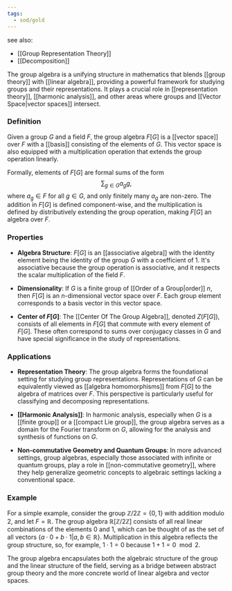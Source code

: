 ```yaml
---
tags:
  - sod/gold
---
```


see also:
- [[Group Representation Theory]]
- [[Decomposition]]

The group algebra is a unifying structure in mathematics that blends [[group theory]] with [[linear algebra]], providing a powerful framework for studying groups and their representations. It plays a crucial role in [[representation theory]], [[harmonic analysis]], and other areas where groups and [[Vector Space|vector spaces]] intersect.

### Definition

Given a group $G$ and a field $F$, the group algebra $F[G]$ is a [[vector space]] over $F$ with a [[basis]] consisting of the elements of $G$. This vector space is also equipped with a multiplication operation that extends the group operation linearly.

Formally, elements of $F[G]$ are formal sums of the form
$$
\sum_{g \in G} a_g g,
$$
where $a_g \in F$ for all $g \in G$, and only finitely many $a_g$ are non-zero. The addition in $F[G]$ is defined component-wise, and the multiplication is defined by distributively extending the group operation, making $F[G]$ an algebra over $F$.

### Properties

- **Algebra Structure**: $F[G]$ is an [[associative algebra]] with the identity element being the identity of the group $G$ with a coefficient of 1. It's associative because the group operation is associative, and it respects the scalar multiplication of the field $F$.

- **Dimensionality**: If $G$ is a finite group of [[Order of a Group|order]] $n$, then $F[G]$ is an $n$-dimensional vector space over $F$. Each group element corresponds to a basis vector in this vector space.

- **Center of $F[G]$**: The [[Center Of The Group Algebra]], denoted $Z(F[G])$, consists of all elements in $F[G]$ that commute with every element of $F[G]$. These often correspond to sums over conjugacy classes in $G$ and have special significance in the study of representations.

### Applications

- **Representation Theory**: The group algebra forms the foundational setting for studying group representations. Representations of $G$ can be equivalently viewed as [[algebra homomorphisms]] from $F[G]$ to the algebra of matrices over $F$. This perspective is particularly useful for classifying and decomposing representations.

- **[[Harmonic Analysis]]**: In harmonic analysis, especially when $G$ is a [[finite group]] or a [[compact Lie group]], the group algebra serves as a domain for the Fourier transform on $G$, allowing for the analysis and synthesis of functions on $G$.

- **Non-commutative Geometry and Quantum Groups**: In more advanced settings, group algebras, especially those associated with infinite or quantum groups, play a role in [[non-commutative geometry]], where they help generalize geometric concepts to algebraic settings lacking a conventional space.

### Example

For a simple example, consider the group $\mathbb{Z}/2\mathbb{Z} = \{0, 1\}$ with addition modulo 2, and let $F = \mathbb{R}$. The group algebra $\mathbb{R}[\mathbb{Z}/2\mathbb{Z}]$ consists of all real linear combinations of the elements $0$ and $1$, which can be thought of as the set of all vectors $\{a\cdot0 + b\cdot1 | a, b \in \mathbb{R}\}$. Multiplication in this algebra reflects the group structure, so, for example, $1\cdot1 = 0$ because $1 + 1 = 0 \mod 2$.

The group algebra encapsulates both the algebraic structure of the group and the linear structure of the field, serving as a bridge between abstract group theory and the more concrete world of linear algebra and vector spaces.